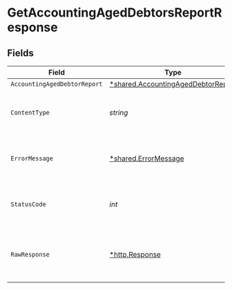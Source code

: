 # GetAccountingAgedDebtorsReportResponse


## Fields

| Field                                                                                   | Type                                                                                    | Required                                                                                | Description                                                                             |
| --------------------------------------------------------------------------------------- | --------------------------------------------------------------------------------------- | --------------------------------------------------------------------------------------- | --------------------------------------------------------------------------------------- |
| `AccountingAgedDebtorReport`                                                            | [*shared.AccountingAgedDebtorReport](../../models/shared/accountingageddebtorreport.md) | :heavy_minus_sign:                                                                      | OK                                                                                      |
| `ContentType`                                                                           | *string*                                                                                | :heavy_check_mark:                                                                      | HTTP response content type for this operation                                           |
| `ErrorMessage`                                                                          | [*shared.ErrorMessage](../../models/shared/errormessage.md)                             | :heavy_minus_sign:                                                                      | Your API request was not properly authorized.                                           |
| `StatusCode`                                                                            | *int*                                                                                   | :heavy_check_mark:                                                                      | HTTP response status code for this operation                                            |
| `RawResponse`                                                                           | [*http.Response](https://pkg.go.dev/net/http#Response)                                  | :heavy_minus_sign:                                                                      | Raw HTTP response; suitable for custom response parsing                                 |